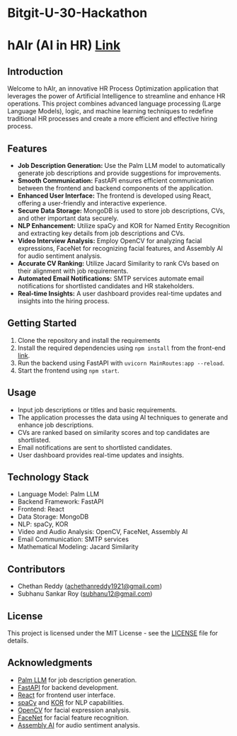 # Bitgit-U-30-Hackathon
# hAIr (AI in HR) [Link](https://hair-axis.netlify.app/)

## Introduction
Welcome to hAIr, an innovative HR Process Optimization application that leverages the power of Artificial Intelligence to streamline and enhance HR operations. This project combines advanced language processing (Large Language Models), logic, and machine learning techniques to redefine traditional HR processes and create a more efficient and effective hiring process.

## Features
- **Job Description Generation:** Use the Palm LLM model to automatically generate job descriptions and provide suggestions for improvements.
- **Smooth Communication:** FastAPI ensures efficient communication between the frontend and backend components of the application.
- **Enhanced User Interface:** The frontend is developed using React, offering a user-friendly and interactive experience.
- **Secure Data Storage:** MongoDB is used to store job descriptions, CVs, and other important data securely.
- **NLP Enhancement:** Utilize spaCy and KOR for Named Entity Recognition and extracting key details from job descriptions and CVs.
- **Video Interview Analysis:** Employ OpenCV for analyzing facial expressions, FaceNet for recognizing facial features, and Assembly AI for audio sentiment analysis.
- **Accurate CV Ranking:** Utilize Jacard Similarity to rank CVs based on their alignment with job requirements.
- **Automated Email Notifications:** SMTP services automate email notifications for shortlisted candidates and HR stakeholders.
- **Real-time Insights:** A user dashboard provides real-time updates and insights into the hiring process.

## Getting Started
1. Clone the repository and install the requirements
2. Install the required dependencies using `npm install` from the front-end [link](https://github.com/SubhanuSRoy/hAIr).
3. Run the backend using FastAPI with `uvicorn MainRoutes:app --reload`.
4. Start the frontend using `npm start`.

## Usage
- Input job descriptions or titles and basic requirements.
- The application processes the data using AI techniques to generate and enhance job descriptions.
- CVs are ranked based on similarity scores and top candidates are shortlisted.
- Email notifications are sent to shortlisted candidates.
- User dashboard provides real-time updates and insights.

## Technology Stack
- Language Model: Palm LLM
- Backend Framework: FastAPI
- Frontend: React
- Data Storage: MongoDB
- NLP: spaCy, KOR
- Video and Audio Analysis: OpenCV, FaceNet, Assembly AI
- Email Communication: SMTP services
- Mathematical Modeling: Jacard Similarity

## Contributors
- Chethan Reddy (achethanreddy1921@gmail.com)
- Subhanu Sankar Roy (subhanu12@gmail.com)

## License
This project is licensed under the MIT License - see the [LICENSE](LICENSE) file for details.

## Acknowledgments
- [Palm LLM](link-to-palm-llm) for job description generation.
- [FastAPI](link-to-fastapi) for backend development.
- [React](link-to-react) for frontend user interface.
- [spaCy](link-to-spacy) and [KOR](link-to-kor) for NLP capabilities.
- [OpenCV](link-to-opencv) for facial expression analysis.
- [FaceNet](link-to-facenet) for facial feature recognition.
- [Assembly AI](link-to-assembly-ai) for audio sentiment analysis.
